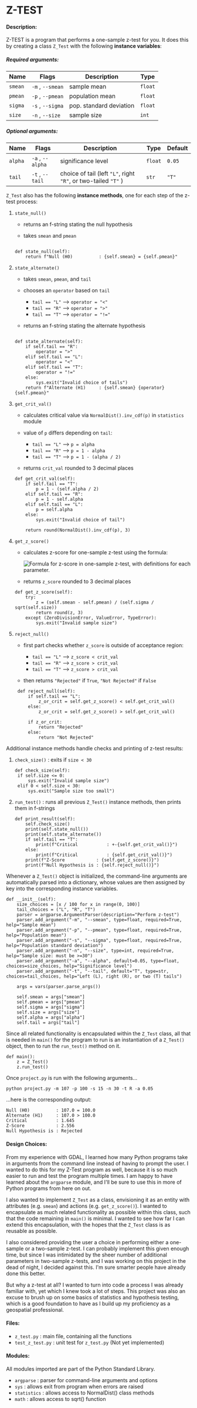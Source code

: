 # Z-TEST
#### Description:

Z-TEST is a program that performs a one-sample z-test for you.
It does this by creating a class `Z_Test` with the following **instance variables**:

##### Required arguments:
| Name | Flags | Description | Type |
| ---- | ----- | ----------- | ---- |
| `smean` | `-m` , `--smean` | sample mean | `float` |
| `pmean` | `-p` , `--pmean` | population mean | `float` |
| `sigma` | `-s` , `--sigma` | pop. standard deviation | `float` |
| `size` | `-n` , `--size` | sample size | `int` |

##### Optional arguments:
| Name | Flags | Description | Type | Default |
| ---- | ----- | ----------- | ---- | ------- |
| `alpha` | `-a` , `--alpha` | significance level | `float` | `0.05` |
| `tail` | `-t` , `--tail` | choice of tail (left `"L"`, right `"R"`, or two-tailed `"T"` ) | `str` | `"T"` |
 
`Z_Test` also has the following **instance methods**, one for each step of the z-test process:

1. `state_null()`

   - returns an f-string stating the null hypothesis
   
   - takes `smean` and `pmean`
   
   ```

   def state_null(self):
       return f"Null (H0)          : {self.smean} = {self.pmean}"

   ```
   
2. `state_alternate()`
   
   - takes `smean`, `pmean`, and `tail`
   
   - chooses an `operator` based on `tail`

     - `tail == "L"` --> `operator = "<"`
     - `tail == "R"` --> `operator = ">"`
     - `tail == "T"` --> `operator = "!="`

   - returns an f-string stating the alternate hypothesis

   ```

   def state_alternate(self):
       if self.tail == "R":
           operator = ">"
       elif self.tail == "L":
           operator = "<"
       elif self.tail == "T":
           operator = "!="
       else:
           sys.exit("Invalid choice of tails")
       return f"Alternate (H1)     : {self.smean} {operator} {self.pmean}"

   ```

3. `get_crit_val()`
   - calculates critical value via `NormalDist().inv_cdf(p)` in `statistics` module
   - value of `p` differs depending on `tail`:
     - `tail == "L"` -->  `p = alpha`
     - `tail == "R"` -->  `p = 1 - alpha`
     - `tail == "T"` -->  `p = 1 - (alpha / 2)`
   
   - returns `crit_val` rounded to 3 decimal places
   
    ```
    def get_crit_val(self):
        if self.tail == "T":
            p = 1 - (self.alpha / 2)
        elif self.tail == "R":
            p = 1 - self.alpha
        elif self.tail == "L":
            p = self.alpha
        else:
            sys.exit("Invalid choice of tail")

        return round(NormalDist().inv_cdf(p), 3)
    ```

4. `get_z_score()`
   - calculates z-score for one-sample z-test using the formula:

     ![Formula for z-score in one-sample z-test, with definitions for each parameter.](https://miro.medium.com/v2/resize:fit:574/format:webp/1*b7iZyQyP8SJ-W51x_L5ekg.png)
   - returns `z_score` rounded to 3 decimal places

    ```
    def get_z_score(self):
        try:
            z = (self.smean - self.pmean) / (self.sigma / sqrt(self.size))
            return round(z, 3)
        except (ZeroDivisionError, ValueError, TypeError):
            sys.exit("Invalid sample size")
    ```

5. `reject_null()`
   - first part checks whether `z_score` is outside of acceptance region:

     - `tail == "L"` -->  `z_score < crit_val`
     - `tail == "R"` -->  `z_score > crit_val`
     - `tail == "T"` -->  `z_score > crit_val`
   - then returns `"Rejected"` if `True`, `"Not Rejected"` if `False`

   ```
    def reject_null(self):
        if self.tail == "L":
            z_or_crit = self.get_z_score() < self.get_crit_val()
        else:
            z_or_crit = self.get_z_score() > self.get_crit_val()

        if z_or_crit:
            return "Rejected"
        else:
            return "Not Rejected"
   ```

Additional instance methods handle checks and printing of z-test results:

1. `check_size()` : exits if `size < 30`

   ```
   def check_size(self):
    if self.size <= 0:
        sys.exit("Invalid sample size")
    elif 0 < self.size < 30:
        sys.exit("Sample size too small")
   ```
  
2. `run_test()` : runs all previous `Z_Test()` instance methods, then prints them in f-strings

   ```
   def print_result(self):
       self.check_size()
       print(self.state_null())
       print(self.state_alternate())
       if self.tail == "T":
           print(f"Critical           : +-{self.get_crit_val()}")
       else:
           print(f"Critical           : {self.get_crit_val()}")
       print(f"Z-Score            : {self.get_z_score()}")
       print(f"Null Hypothesis is : {self.reject_null()}")
   ```

Whenever a `Z_Test()` object is initialized, the command-line arguments are automatically
parsed into a dictionary, whose values are then assigned by key into the corresponding instance variables.

```
def __init__(self):
    size_choices = [x / 100 for x in range(0, 100)]
    tail_choices = ("L", "R", "T")
    parser = argparse.ArgumentParser(description="Perform z-test")
    parser.add_argument("-m", "--smean", type=float, required=True, help="Sample mean")
    parser.add_argument("-p", "--pmean", type=float, required=True, help="Population mean")
    parser.add_argument("-s", "--sigma", type=float, required=True, help="Population standard deviation")
    parser.add_argument("-n", "--size", type=int, required=True, help="Sample size: must be >=30")
    parser.add_argument("-a", "--alpha", default=0.05, type=float, choices=size_choices, help="Significance level")
    parser.add_argument("-t", "--tail", default="T", type=str, choices=tail_choices, help="Left (L), right (R), or two (T) tails")

    args = vars(parser.parse_args())

    self.smean = args["smean"]
    self.pmean = args["pmean"]
    self.sigma = args["sigma"]
    self.size = args["size"]
    self.alpha = args["alpha"]
    self.tail = args["tail"]
```

Since all related functionality is encapsulated within the `Z_Test` class, all that is needed in `main()` for
the program to run is an instantiation of a `Z_Test()` object, then to run the `run_test()` method on it.

```
def main():
    z = Z_Test()
    z.run_test()
```

Once `project.py` is run with the following arguments...

```
python project.py -m 107 -p 100 -s 15 -n 30 -t R -a 0.05
```

...here is the corresponding output:

```
Null (H0)          : 107.0 = 100.0
Alternate (H1)     : 107.0 > 100.0
Critical           : 1.645
Z-Score            : 2.556
Null Hypothesis is : Rejected
```

#### Design Choices:
From my experience with GDAL, I learned how many Python programs take in arguments from the command line 
instead of having to prompt the user. I wanted to do this for my Z-Test program as well, because it is so 
much easier to run and test the program multiple times. I am happy to have learned about the `argparse` 
module, and I'll be sure to use this in more of Python programs from here on out.

I also wanted to implement `Z_Test` as a class, envisioning it as an entity with attributes (e.g. `smean`) 
and actions (e.g. `get_z_score()`). I wanted to encapsulate as much related functionality as possible within
this class, such that the code remaining in `main()` is minimal. I wanted to see how far I can extend this
encapsulation, with the hopes that the `Z_Test` class is as reusable as possible.

I also considered providing the user a choice in performing either a one-sample or a two-sample z-test. 
I can probably implement this given enough time, but since I was intimidated by the sheer number of 
additional parameters in two-sample z-tests, and I was working on this project in the dead of night, 
I decided against this. I'm sure smarter people have already done this better.

But why a z-test at all? I wanted to turn into code a process I was already familiar with, yet which I knew 
took a lot of steps. This project was also an excuse to brush up on some basics of statistics and hypothesis 
testing, which is a good foundation to have as I build up my proficiency as a geospatial professional.

#### Files:
- `z_test.py` : main file, containing all the functions
- `test_z_test.py` : unit test for `z_test.py` (Not yet implemented)

#### Modules:
All modules imported are part of the Python Standard Library.
- `argparse` : parser for command-line arguments and options
- `sys` : allows exit from program when errors are raised
- `statistics` : allows access to NormalDist() class methods
- `math` : allows access to sqrt() function
